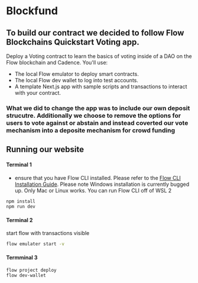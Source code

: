# Blockfund

## To build our contract we decided to follow Flow Blockchains Quickstart Voting app.

Deploy a Voting contract to learn the basics of voting inside of a DAO on the Flow blockchain and Cadence. You'll use:
- The local Flow emulator to deploy smart contracts. 
- The local Flow dev wallet to log into test accounts.
- A template Next.js app with sample scripts and transactions to interact with your contract.
### What we did to change the app was to include our own deposit strucutre. Additionally we choose to remove the options for users to vote against or abstain and instead coverted our vote mechanism into a deposite mechanism for crowd funding

## Running our website
#### Terminal 1
- ensure that you have Flow CLI installed. Please refer to the [Flow CLI Installation Guide](https://developers.flow.com/tools/flow-cli/install). Please note Windows installation is currently bugged up. Only Mac or Linux works. You can run Flow CLI off of WSL 2
```sh
npm install
npm run dev
```
#### Terminal 2
start flow with transactions visible
```sh
flow emulater start -v
```
#### Termminal 3
```sh
flow project deploy
flow dev-wallet
```

